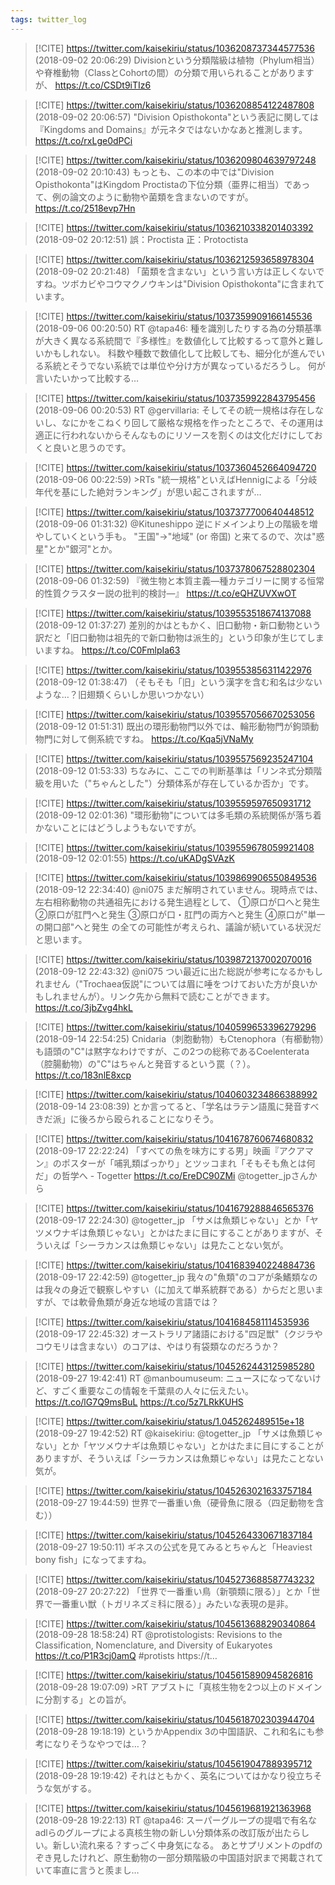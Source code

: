 ```yaml
---
tags: twitter_log
---
```


> [!CITE] https://twitter.com/kaisekiriu/status/1036208737344577536 (2018-09-02 20:06:29)
> Divisionという分類階級は植物（Phylum相当）や脊椎動物（ClassとCohortの間）の分類で用いられることがありますが、 https://t.co/CSDt9iTIz6

> [!CITE] https://twitter.com/kaisekiriu/status/1036208854122487808 (2018-09-02 20:06:57)
> "Division Opisthokonta"という表記に関しては『Kingdoms and Domains』が元ネタではないかなあと推測します。
> https://t.co/rxLge0dPCi

> [!CITE] https://twitter.com/kaisekiriu/status/1036209804639797248 (2018-09-02 20:10:43)
> もっとも、この本の中では"Division Opisthokonta"はKingdom Proctistaの下位分類（亜界に相当）であって、例の論文のように動物や菌類を含まないのですが。
> https://t.co/2518evp7Hn

> [!CITE] https://twitter.com/kaisekiriu/status/1036210338201403392 (2018-09-02 20:12:51)
> 誤：Proctista
> 正：Protoctista

> [!CITE] https://twitter.com/kaisekiriu/status/1036212593658978304 (2018-09-02 20:21:48)
> 「菌類を含まない」という言い方は正しくないですね。ツボカビやコウマクノウキンは"Division Opisthokonta"に含まれています。

> [!CITE] https://twitter.com/kaisekiriu/status/1037359909166145536 (2018-09-06 00:20:50)
> RT @tapa46: 種を識別したりする為の分類基準が大きく異なる系統間で『多様性』を数値化して比較するって意外と難しいかもしれない。
> 科数や種数で数値化して比較しても、細分化が進んでいる系統とそうでない系統では単位や分け方が異なっているだろうし。
> 何が言いたいかって比較する…

> [!CITE] https://twitter.com/kaisekiriu/status/1037359922843795456 (2018-09-06 00:20:53)
> RT @gervillaria: そしてその統一規格は存在しないし、なにかをこねくり回して厳格な規格を作ったところで、その運用は適正に行われないからそんなものにリソースを割くのは文化だけにしておくと良いと思うのです。

> [!CITE] https://twitter.com/kaisekiriu/status/1037360452664094720 (2018-09-06 00:22:59)
> &gt;RTs
> "統一規格"といえばHennigによる「分岐年代を基にした絶対ランキング」が思い起こされますが…

> [!CITE] https://twitter.com/kaisekiriu/status/1037377700640448512 (2018-09-06 01:31:32)
> @Kituneshippo 逆にドメインより上の階級を増やしていくという手も。
> "王国"→"地域" (or 帝国)
> と来てるので、次は"惑星"とか"銀河"とか。

> [!CITE] https://twitter.com/kaisekiriu/status/1037378067528802304 (2018-09-06 01:32:59)
> 『微生物と本質主義—種カテゴリーに関する恒常的性質クラスター説の批判的検討—』
> https://t.co/eQHZUVXwOT

> [!CITE] https://twitter.com/kaisekiriu/status/1039553518674137088 (2018-09-12 01:37:27)
> 差別的かはともかく、旧口動物・新口動物という訳だと「旧口動物は祖先的で新口動物は派生的」という印象が生じてしまいますね。 https://t.co/C0FmlpIa63

> [!CITE] https://twitter.com/kaisekiriu/status/1039553856311422976 (2018-09-12 01:38:47)
> （そもそも「旧」という漢字を含む和名は少ないような…？旧翅類くらいしか思いつかない）

> [!CITE] https://twitter.com/kaisekiriu/status/1039557056670253056 (2018-09-12 01:51:31)
> 既出の環形動物門以外では、輪形動物門が鉤頭動物門に対して側系統ですね。 https://t.co/Kqa5jVNaMy

> [!CITE] https://twitter.com/kaisekiriu/status/1039557569235247104 (2018-09-12 01:53:33)
> ちなみに、ここでの判断基準は「リンネ式分類階級を用いた（"ちゃんとした"）分類体系が存在しているか否か」です。

> [!CITE] https://twitter.com/kaisekiriu/status/1039559597650931712 (2018-09-12 02:01:36)
> "環形動物"については多毛類の系統関係が落ち着かないことにはどうしようもないですが。

> [!CITE] https://twitter.com/kaisekiriu/status/1039559678059921408 (2018-09-12 02:01:55)
> https://t.co/uKADgSVAzK

> [!CITE] https://twitter.com/kaisekiriu/status/1039869906550849536 (2018-09-12 22:34:40)
> @ni075 まだ解明されていません。現時点では、左右相称動物の共通祖先における発生過程として、
> ①原口が口へと発生
> ②原口が肛門へと発生
> ③原口が口・肛門の両方へと発生
> ④原口が"単一の開口部"へと発生
> の全ての可能性が考えられ、議論が続いている状況だと思います。

> [!CITE] https://twitter.com/kaisekiriu/status/1039872137002070016 (2018-09-12 22:43:32)
> @ni075 つい最近に出た総説が参考になるかもしれません（"Trochaea仮説"については眉に唾をつけておいた方が良いかもしれませんが）。リンク先から無料で読むことができます。
> https://t.co/3jbZvg4hkL

> [!CITE] https://twitter.com/kaisekiriu/status/1040599653396279296 (2018-09-14 22:54:25)
> Cnidaria（刺胞動物）もCtenophora（有櫛動物）も語頭の"C"は黙字なわけですが、この2つの総称であるCoelenterata（腔腸動物）の"C"はちゃんと発音するという罠（？）。 https://t.co/183nlE8xcp

> [!CITE] https://twitter.com/kaisekiriu/status/1040603234866388992 (2018-09-14 23:08:39)
> とか言ってると、「学名はラテン語風に発音すべきだ派」に後ろから殴られることになりそう。

> [!CITE] https://twitter.com/kaisekiriu/status/1041678760674680832 (2018-09-17 22:22:24)
> 「すべての魚を味方にする男」映画『アクアマン』のポスターが「哺乳類ばっかり」とツッコまれ「そもそも魚とは何だ」の哲学へ - Togetter https://t.co/EreDC90ZMi @togetter_jpさんから

> [!CITE] https://twitter.com/kaisekiriu/status/1041679288846565376 (2018-09-17 22:24:30)
> @togetter_jp 「サメは魚類じゃない」とか「ヤツメウナギは魚類じゃない」とかはたまに目にすることがありますが、そういえば「シーラカンスは魚類じゃない」は見たことない気が。

> [!CITE] https://twitter.com/kaisekiriu/status/1041683940224884736 (2018-09-17 22:42:59)
> @togetter_jp 我々の"魚類"のコアが条鰭類なのは我々の身近で観察しやすい（に加えて単系統群である）からだと思いますが、では軟骨魚類が身近な地域の言語では？

> [!CITE] https://twitter.com/kaisekiriu/status/1041684581114535936 (2018-09-17 22:45:32)
> オーストラリア諸語における"四足獣"（クジラやコウモリは含まない）のコアは、やはり有袋類なのだろうか？

> [!CITE] https://twitter.com/kaisekiriu/status/1045262443125985280 (2018-09-27 19:42:41)
> RT @manboumuseum: ニュースになってないけど、すごく重要なこの情報を千葉県の人々に伝えたい。　https://t.co/lG7Q9msBuL https://t.co/5z7LRkKUHS

> [!CITE] https://twitter.com/kaisekiriu/status/1.045262489515e+18 (2018-09-27 19:42:52)
> RT @kaisekiriu: @togetter_jp 「サメは魚類じゃない」とか「ヤツメウナギは魚類じゃない」とかはたまに目にすることがありますが、そういえば「シーラカンスは魚類じゃない」は見たことない気が。

> [!CITE] https://twitter.com/kaisekiriu/status/1045263021633757184 (2018-09-27 19:44:59)
> 世界で一番重い魚（硬骨魚に限る（四足動物を含む））

> [!CITE] https://twitter.com/kaisekiriu/status/1045264330671837184 (2018-09-27 19:50:11)
> ギネスの公式を見てみるとちゃんと「Heaviest bony fish」になってますね。

> [!CITE] https://twitter.com/kaisekiriu/status/1045273688587743232 (2018-09-27 20:27:22)
> 「世界で一番重い鳥（新顎類に限る）」とか「世界で一番重い獣（トガリネズミ科に限る）」みたいな表現の是非。

> [!CITE] https://twitter.com/kaisekiriu/status/1045613688290340864 (2018-09-28 18:58:24)
> RT @protistologists: Revisions to the Classification, Nomenclature, and Diversity of Eukaryotes https://t.co/P1R3cj0amQ #protists https://t…

> [!CITE] https://twitter.com/kaisekiriu/status/1045615890945826816 (2018-09-28 19:07:09)
> &gt;RT
> アブストに「真核生物を2つ以上のドメインに分割する」との旨が。

> [!CITE] https://twitter.com/kaisekiriu/status/1045618702303944704 (2018-09-28 19:18:19)
> というかAppendix 3の中国語訳、これ和名にも参考になりそうなやつでは…？

> [!CITE] https://twitter.com/kaisekiriu/status/1045619047889395712 (2018-09-28 19:19:42)
> それはともかく、英名についてはかなり役立ちそうな気がする。

> [!CITE] https://twitter.com/kaisekiriu/status/1045619681921363968 (2018-09-28 19:22:13)
> RT @tapa46: スーパーグループの提唱で有名なadlらのグループによる真核生物の新しい分類体系の改訂版が出たらしい。新しい流れ来る？すっごく中身気になる。
> あとサプリメントのpdfのぞき見したけれど、原生動物の一部分類階級の中国語対訳まで掲載されていて率直に言うと羨まし…
